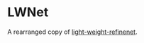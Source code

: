 # LWNet
A rearranged copy of [light-weight-refinenet](https://github.com/DrSleep/light-weight-refinenet).
